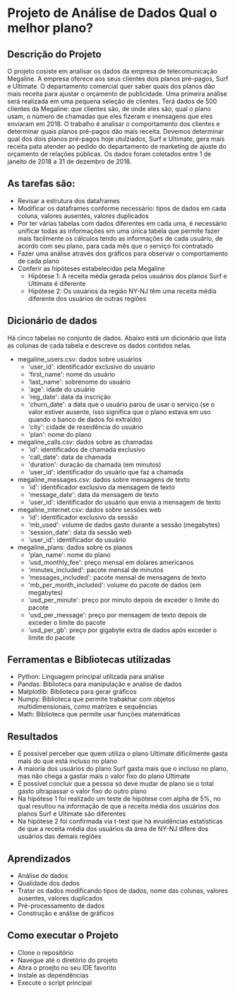 # Projeto de Análise de Dados Qual o melhor plano?

## Descrição do Projeto
O projeto cosiste em analisar os dados da empresa de telecomunicação Megaline. A empresa oferece aos seus clientes dois planos pré-pagos, Surf e Ultimate. O departamento comercial quer saber quais dos planos dão mais receita para ajustar o orçamento de publicidade. Uma primeira análise será realizada em uma pequena seleção de clientes. Terá dados de 500 clientes da Megaline: que clientes são, de onde eles são, qual o plano usam, o número de chamadas que eles fizeram e mensagens que eles enviaram em 2018. 
O trabalho é analisar o comportamento dos clientes e determinar quais planos pré-pagos dão mais receita. Devemos determinar qual dos dois planos pré-pagos hoje utulziados, Surf e Ultimate, gera mais receita pata atender ao pedido do departamento de marketing de ajuste do orçamento de relações públicas.
Os dados foram coletados entre 1 de janeito de 2018 a 31 de dezembro de 2018.

## As tarefas são:
- Revisar a estrutura dos dataframes
- Modificar os dataframes conforme necessário: tipos de dados em cada coluna, valores ausentes, valores duplicados
- Por ter várias tabelas com dados diferentes em cada uma, é necessário unificar todas as informações em uma única tabela que permite fazer mais facilmente os cálculos tendo as informações de cada usuário, de acordo com seu plano, para cada mês que o serviço foi contratado
- Fazer uma análise através dos gráficos para observar o comportamento de cada plano
- Conferir as hipóteses estabelecidas pela Megaline
  - Hipótese 1: A receita média gerada pelos usuários dos planos Surf e Ultimate é diferente
  - Hipótese 2: Os usuários da região NY-NJ têm uma receita média diferente dos usuários de outras regiões

## Dicionário de dados
Há cinco tabelas no conjunto de dados. Abaixo está um dicionário que lista as colunas de cada tabela e descreve os dados contidos nelas.
- megaline_users.csv: dados sobre usuários
  - 'user_id': identificador exclusivo do usuário
  - 'first_name': nome do usuário
  - 'last_name': sobrenome do usuário
  - 'age': idade do usuário
  - 'reg_date': data da inscrição
  - 'churn_date': a data que o usuário parou de usar o serviço (se o valor estiver ausente, isso significa que o plano estava em uso quando o banco de dados foi extraído)
  - 'city': cidade de reseidência do usuário
  - 'plan': nome do plano
- megaline_calls.csv: dados sobre as chamadas
  - 'id': identificados de chamada exclusivo
  - 'call_date': data da chamada
  - 'duration': duração da chamada (em minutos)
  - 'user_id': identificador do usuário que faz a chamada
- megaline_messages.csv: dados sobre mensagens de texto
  - 'id': identificador exclusivo da mensagem de texto
  - 'message_date': data da mensagem de texto
  - 'user_id': identificador do usuário que envia a mensagem de texto
- megaline_internet.csv: dados sobre sessões web
  - 'id': identificador exclusivo da sessão
  - 'mb_used': volume de dados gasto durante a sessão (megabytes)
  - 'session_date': data da sessão web
  - 'user_id': identificador do usuário
- megaline_plans: dados sobre os planos
  - 'plan_name': nome do plano
  - 'usd_monthly_fee': preço mensal em dolares americanos
  - 'minutes_included': pacote mensal de minutos
  - 'messages_included': pacote mensal de mensagens de texto
  - 'mb_per_month_included': volume do pacote de dados (em megabytes)
  - 'usd_per_minute': preço por minuto depois de exceder o limite do pacote
  - 'usd_per_message': preço por mensagem de texto depois de exceder o limite do pacote
  - 'usd_per_gb': preço por gigabyte extra de dados após exceder o limite do pacote

## Ferramentas e Bibliotecas utilizadas
- Python: Linguagem principal utilizada para análise
- Pandas: Biblioteca para manipulação e análise de dados
- Matplotlib: Biblioteca para gerar gráficos
- Numpy: Biblioteca que permite trabakhar com objetos multidimensionais, como matrizes e sequências
- Math: Biblioteca que permite usar funções matemáticas

## Resultados
- É possível perceber que quem utiliza o plano Ultimate dificilmente gasta mais do que está incluso no plano
- A maioria dos usuários do plano Surf gasta mais que o incluso no plano, mas não chega a gastar mais o valor fixo do plano Ultimate
- É possível concluir que a pessoa só deve mudar de plano se o total gasto ultrapassar o valor fixo do outro plano
- Na hipótese 1 foi realizado um teste de hipótese com alpha de 5%, no qual resultou na informação de que a receita média dos usuários dos planos Surf e Ultimate são diferentes
- Na hipótese 2 foi confirmada via t-test que há evuidências estatísticas de que a receita média dos usuários da área de NY-NJ difere dos usuários das demais regiões

## Aprendizados
- Análise de dados
- Qualidade dos dados
- Tratar os dados modificando tipos de dados, nome das colunas, valores ausentes, valores duplicados
- Pré-processamento de dados
- Construção e análise de gráficos

## Como executar o Projeto
- Clone o repositório
- Navegue até o diretório do projeto
- Abra o proejto no seu IDE favorito
- Instale as dependências
- Execute o script principal
